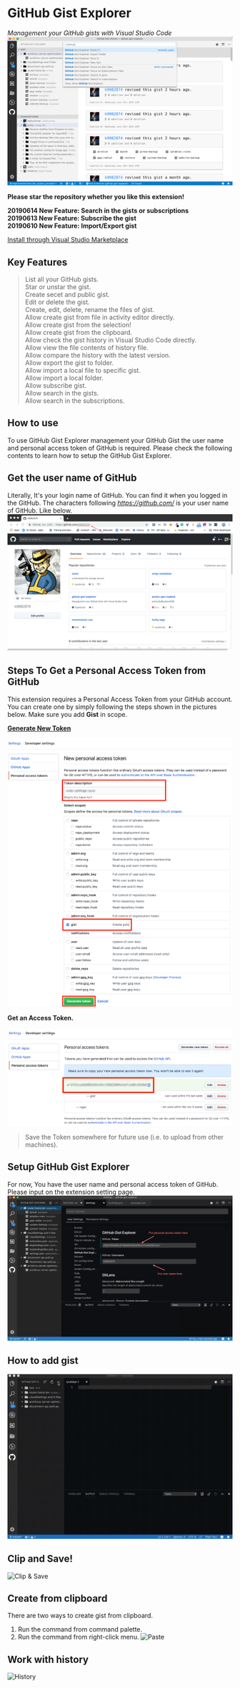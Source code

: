 # GitHub Gist Explorer

*Management your GitHub gists with Visual Studio Code*
![Screenshot](https://raw.githubusercontent.com/k9982874/github-gist-explorer/master/images/guide-1.png)

**Please star the repository whether you like this extension!**

**20190614 New Feature: Search in the gists or subscriptions**  
**20190613 New Feature: Subscribe the gist**  
**20190610 New Feature: Import/Export gist**  

[Install through Visual Studio Marketplace](https://marketplace.visualstudio.com/items?itemName=k9982874.github-gist-explorer)

## Key Features
> List all your GitHub gists.  
> Star or unstar the gist.  
> Create secet and public gist.  
> Edit or delete the gist.  
> Create, edit, delete, rename the files of gist.  
> Allow create gist from file in activity editor directly.  
> Allow create gist from the selection!  
> Allow create gist from the clipboard.  
> Allow check the gist history in Visual Studio Code directly.  
> Allow view the file contents of history file.  
> Allow compare the history with the latest version.  
> Allow export the gist to folder.  
> Allow import a local file to specific gist.  
> Allow import a local folder.  
> Allow subscribe gist.  
> Allow search in the gists.  
> Allow search in the subscriptions.  

## How to use
To use GitHub Gist Explorer management your GitHub Gist the user name and personal access token of GitHub is required.
Please check the following contents to learn how to setup the GitHub Gist Explorer.

## Get the user name of GitHub
Literally, It's your login name of GitHub. You can find it when you logged in the GitHub. The characters following *https://github.com/* is your user name of GitHub. Like below.
![Get User Name](https://raw.githubusercontent.com/k9982874/github-gist-explorer/master/images/guide-2.png)

## Steps To Get a Personal Access Token from GitHub
This extension requires a Personal Access Token from your GitHub account. You can create one by simply following the steps shown in the pictures below. Make sure you add **Gist** in scope.

**[Generate New Token](https://github.com/settings/tokens/new?description=code-setting-sync&scopes=gist)**

![Select Scopes](https://raw.githubusercontent.com/k9982874/github-gist-explorer/master/images/guide-3.png)

**Get an Access Token.**

![Get Access Token](https://raw.githubusercontent.com/k9982874/github-gist-explorer/master/images/guide-4.png)

> Save the Token somewhere for future use (i.e. to upload from other machines).

## Setup GitHub Gist Explorer
For now, You have the user name and personal access token of GitHub. Please input on the extension setting page.
![Setup Extension](https://raw.githubusercontent.com/k9982874/github-gist-explorer/master/images/guide-5.png)

## How to add gist
![Add Gist](https://raw.githubusercontent.com/k9982874/github-gist-explorer/master/images/guide-add-gist.gif)

## Clip and Save!
![Clip & Save](https://raw.githubusercontent.com/k9982874/github-gist-explorer/master/images/guide-clip-and-save.gif)

## Create from clipboard
There are two ways to create gist from clipboard.
1. Run the command from command palette.
2. Run the command from right-click menu.
![Paste](https://raw.githubusercontent.com/k9982874/github-gist-explorer/master/images/guide-paste.gif)

## Work with history
![History](https://raw.githubusercontent.com/k9982874/github-gist-explorer/master/images/guide-history.gif)
